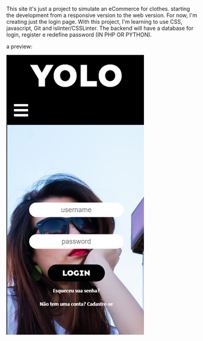 This site it's just a project to simulate an eCommerce for clothes. starting the development from a responsive version to the web version.
For now, I'm creating just the login page. With this project, I'm learning to use CSS, javascript, Git and islinter/CSSLinter. 
The backend will have a  database for login, register e redefine password (IN PHP OR PYTHON). 

a preview:

![alt text](https://github.com/Gausss2/yolo-site/blob/cleanning/preview.png)
